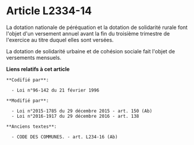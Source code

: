 # Article L2334-14

La dotation nationale de péréquation et la dotation de solidarité rurale font l'objet d'un versement annuel avant la fin du
troisième trimestre de l'exercice au titre duquel elles sont versées.

La dotation de solidarité urbaine et de cohésion sociale fait l'objet de versements mensuels.

**Liens relatifs à cet article**

	**Codifié par**:

	  - Loi n°96-142 du 21 février 1996

	**Modifié par**:

	  - Loi n°2015-1785 du 29 décembre 2015 - art. 150 (Ab)
	  - Loi n°2016-1917 du 29 décembre 2016 - art. 138

	**Anciens textes**:

	  - CODE DES COMMUNES. - art. L234-16 (Ab)
